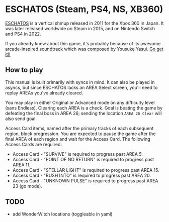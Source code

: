 # ESCHATOS (Steam, PS4, NS, XB360)

[ESCHATOS](https://en.wikipedia.org/wiki/Eschatos) is a vertical shmup released in 2011 for the Xbox 360 in Japan. It was later released worldwide on Steam in 2015, and on Nintendo Switch and PS4 in 2022.

If you already knew about this game, it's probably because of its awesome arcade-inspired soundtrack which was composed by Yousuke Yasui. [Go get it!!](https://store.steampowered.com/app/396910/ESCHATOS_Original_Soundtrack_Steam_Edition/)

## How to play

This manual is built primarily with syncs in mind. It can also be played in asyncs, but since ESCHATOS lacks an AREA Select screen, you'll need to replay AREAs you've already cleared.

You may play in either Original or Advanced mode on any difficulty level (sans Endless). Clearing each AREA is a check. Goal is beating the game by defeating the final boss in AREA 26; sending the location `AREA 26 Clear` will also send goal.

Access Card items, named after the primary tracks of each subsequent region, block progression. You are expected to pause the game after the final AREA of each region and wait for the Access Card. The following Access Cards are required:

- Access Card - "SURVIVE" is required to progress past AREA 5.
- Access Card - "POINT OF NO RETURN" is required to progress past AREA 11.
- Access Card - "STELLAR LIGHT" is required to progress past AREA 15.
- Access Card - "RUSH INTO" is required to progress past AREA 20.
- Access Card - "UNKNOWN PULSE" is required to progress past AREA 23 (go mode).

## TODO

- add WonderWitch locations (toggleable in yaml)
